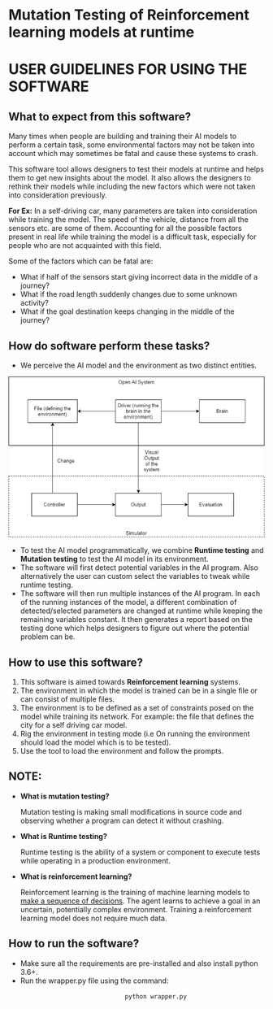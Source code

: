 # **Mutation Testing of Reinforcement learning models at runtime**
# **USER GUIDELINES FOR USING THE SOFTWARE**

## **What to expect from this software?**

Many times when people are building and training their AI models to perform a certain task, some environmental factors may not be taken into account which may sometimes be fatal and cause these systems to crash.

This software tool allows designers to test their models at runtime and helps them to get new insights about the model. It also allows the designers to rethink their models while including the new factors which were not taken into consideration previously.

**For Ex:** In a self-driving car, many parameters are taken into consideration while training the model. The speed of the vehicle, distance from all the sensors etc. are some of them. Accounting for all the possible factors present in real life while training the model is a difficult task, especially for people who are not acquainted with this field.

Some of the factors which can be fatal are:
*   What if half of the sensors start giving incorrect data in the middle of a journey? 
*   What if the road length suddenly changes due to some unknown activity?
*   What if the goal destination keeps changing in the middle of the journey?


## **How do software perform these tasks?**
*   We perceive the AI model and the environment as two distinct entities.


![Architecture of the software](images/SE0.png "Architecture of the software")


*   To test the AI model programmatically, we combine **Runtime testing** and **Mutation testing** to test the AI model in its environment.
*   The software will first detect potential variables in the AI program. Also alternatively the user can custom select the variables to tweak while runtime testing. 
*   The software will then run multiple instances of the AI program. In each of the running instances of the model, a different combination of detected/selected parameters are changed at runtime while keeping the remaining variables constant. It then generates a report based on the testing done which helps designers to figure out where the potential problem can be.


## **How to use this software?**
1. This software is aimed towards **Reinforcement learning** systems.
2. The environment in which the model is trained can be in a single file or can consist of multiple files.
3. The environment is to be defined as a set of constraints posed on the model while training its network. For example: the file that defines the city for a self driving car model.
4. Rig the environment in testing mode (i.e On running the environment should load the model which is to be tested).
5. Use the tool to load the environment and follow the prompts.


## **NOTE:**
*   **What is mutation testing?**

    Mutation testing is making small modifications in source code and observing whether a program can detect it without crashing.

*   **What is Runtime testing?**

    Runtime testing is the ability of a system or component to execute tests while operating in a production environment.

*   **What is reinforcement learning?**

    Reinforcement learning is the training of machine learning models to [make a sequence of decisions](https://blog.openai.com/openai-gym-beta/). The agent learns to achieve a goal in an uncertain, potentially complex environment. Training a reinforcement learning model does not require much data.



## **How to run the software?**

*   Make sure all the requirements are pre-installed and also install python 3.6+.
*   Run the wrapper.py file using the command:

```
                                python wrapper.py
```
